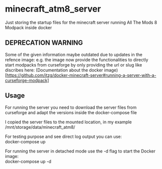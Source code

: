 # minecraft_atm8_server
Just storing the startup files for the minecraft server running All The Mods 8 Modpack inside docker

## DEPRECATION WARNING
Some of the given information maybe outdated due to updates in the refence image:
e.g. the image now provide the functionalities to directly start modpacks from curseforge by only providing the url or slug like discribes here:
(Documentation about the docker image)[https://github.com/itzg/docker-minecraft-server#running-a-server-with-a-curseforge-modpack]

## Usage
For running the server you need to download the server files from curseforge and adapt the versions inside the docker-compose file  

I copied the server files to the mounted location, in my example    
/mnt/storage/data/minecraft_atm8/

For testing purpose and see direct log output you can use:    
docker-compose up

For running the server in detached mode use the -d flag to start the Docker image:    
docker-compose up -d

